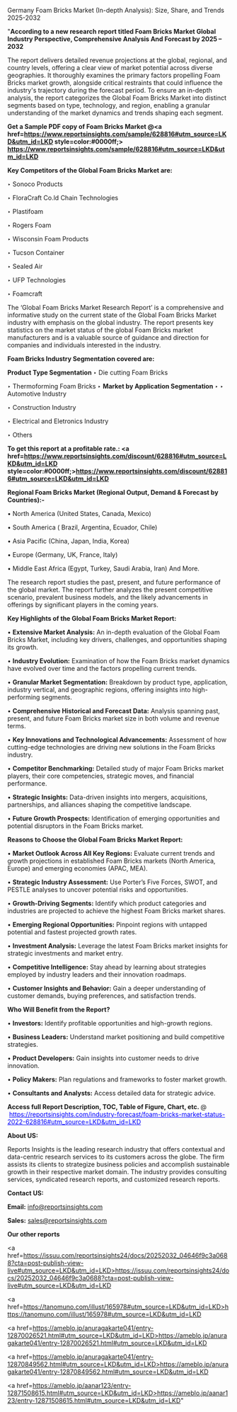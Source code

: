 Germany Foam Bricks Market (In-depth Analysis): Size, Share, and Trends 2025-2032

"<strong>According to a new research report titled Foam Bricks Market Global Industry Perspective, Comprehensive Analysis And Forecast by 2025 – 2032</strong>

The report delivers detailed revenue projections at the global, regional, and country levels, offering a clear view of market potential across diverse geographies. It thoroughly examines the primary factors propelling Foam Bricks market growth, alongside critical restraints that could influence the industry's trajectory during the forecast period. To ensure an in-depth analysis, the report categorizes the Global Foam Bricks Market into distinct segments based on type, technology, and region, enabling a granular understanding of the market dynamics and trends shaping each segment.

<strong>Get a Sample PDF copy of Foam Bricks Market </strong><strong>@<a href=https://www.reportsinsights.com/sample/628816#utm_source=LKD&utm_id=LKD style=color:#0000ff;> https://www.reportsinsights.com/sample/628816#utm_source=LKD&utm_id=LKD</a></strong></font>

<strong>Key Competitors of the Global Foam Bricks Market are:</strong>

‣ Sonoco Products

‣ FloraCraft
 Co.ld Chain Technologies

‣ Plastifoam

‣ Rogers Foam

‣ Wisconsin Foam Products

‣ Tucson Container

‣ Sealed Air

‣ UFP Technologies

‣ Foamcraft

The ‘Global Foam Bricks Market Research Report’ is a comprehensive and informative study on the current state of the Global Foam Bricks Market industry with emphasis on the global industry. The report presents key statistics on the market status of the global Foam Bricks market manufacturers and is a valuable source of guidance and direction for companies and individuals interested in the industry.

<strong>Foam Bricks Industry Segmentation covered are:</strong>

<strong>Product Type Segmentation</strong>
‣
Die cutting Foam Bricks

‣ Thermoforming Foam Bricks
‣ 
<strong>Market by Application Segmentation</strong>
‣
‣  Automotive Industry

‣ Construction Industry

‣ Electrical and Eletronics Industry

‣ Others

<strong>To get this report at a profitable rate.: <a href=https://www.reportsinsights.com/discount/628816#utm_source=LKD&utm_id=LKD style=color:#0000ff;>https://www.reportsinsights.com/discount/628816#utm_source=LKD&utm_id=LKD</a></strong></font>

<strong>Regional Foam Bricks Market (Regional Output, Demand &amp; Forecast by Countries):-</strong>

• North America (United States, Canada, Mexico)

• South America ( Brazil, Argentina, Ecuador, Chile)

• Asia Pacific (China, Japan, India, Korea)

• Europe (Germany, UK, France, Italy)

• Middle East Africa (Egypt, Turkey, Saudi Arabia, Iran) And More.

The research report studies the past, present, and future performance of the global market. The report further analyzes the present competitive scenario, prevalent business models, and the likely advancements in offerings by significant players in the coming years.

<strong>Key Highlights of the Global Foam Bricks Market Report:</strong>

• <strong>Extensive Market Analysis:</strong> An in-depth evaluation of the Global Foam Bricks Market, including key drivers, challenges, and opportunities shaping its growth.

• <strong>Industry Evolution:</strong> Examination of how the Foam Bricks market dynamics have evolved over time and the factors propelling current trends.

• <strong>Granular Market Segmentation:</strong> Breakdown by product type, application, industry vertical, and geographic regions, offering insights into high-performing segments.

• <strong>Comprehensive Historical and Forecast Data:</strong> Analysis spanning past, present, and future Foam Bricks market size in both volume and revenue terms.

• <strong>Key Innovations and Technological Advancements:</strong> Assessment of how cutting-edge technologies are driving new solutions in the Foam Bricks industry.

• <strong>Competitor Benchmarking:</strong> Detailed study of major Foam Bricks market players, their core competencies, strategic moves, and financial performance.

• <strong>Strategic Insights:</strong> Data-driven insights into mergers, acquisitions, partnerships, and alliances shaping the competitive landscape.

• <strong>Future Growth Prospects:</strong> Identification of emerging opportunities and potential disruptors in the Foam Bricks market.

<strong>Reasons to Choose the Global Foam Bricks Market Report:</strong>

• <strong>Market Outlook Across All Key Regions:</strong> Evaluate current trends and growth projections in established Foam Bricks markets (North America, Europe) and emerging economies (APAC, MEA).

• <strong>Strategic Industry Assessment:</strong> Use Porter’s Five Forces, SWOT, and PESTLE analyses to uncover potential risks and opportunities.

• <strong>Growth-Driving Segments:</strong> Identify which product categories and industries are projected to achieve the highest Foam Bricks market shares.

• <strong>Emerging Regional Opportunities:</strong> Pinpoint regions with untapped potential and fastest projected growth rates.

• <strong>Investment Analysis:</strong> Leverage the latest Foam Bricks market insights for strategic investments and market entry.

• <strong>Competitive Intelligence:</strong> Stay ahead by learning about strategies employed by industry leaders and their innovation roadmaps.

• <strong>Customer Insights and Behavior:</strong> Gain a deeper understanding of customer demands, buying preferences, and satisfaction trends.

<strong>Who Will Benefit from the Report?</strong>

• <strong>Investors:</strong> Identify profitable opportunities and high-growth regions.

• <strong>Business Leaders:</strong> Understand market positioning and build competitive strategies.

• <strong>Product Developers:</strong> Gain insights into customer needs to drive innovation.

• <strong>Policy Makers:</strong> Plan regulations and frameworks to foster market growth.

• <strong>Consultants and Analysts:</strong> Access detailed data for strategic advice.
</ul>
<strong>Access full Report Description, TOC, Table of Figure, Chart, etc. </strong>@  <a href=https://reportsinsights.com/industry-forecast/foam-bricks-market-status-2022-628816#utm_source=LKD&utm_id=LKD style=color:#0000ff;>https://reportsinsights.com/industry-forecast/foam-bricks-market-status-2022-628816#utm_source=LKD&utm_id=LKD</a></font>

<strong><strong>About US</strong>:</strong>

Reports Insights is the leading research industry that offers contextual and data-centric research services to its customers across the globe. The firm assists its clients to strategize business policies and accomplish sustainable growth in their respective market domain. The industry provides consulting services, syndicated research reports, and customized research reports.

<strong>Contact US:</strong>

<p class=""""><b>Email:</b> <a href=mailto:info@reportsinsights.com>info@reportsinsights.com</a></p>
<p class=""""><b>Sales:</b> <a href=mailto:sales@reportsinsights.com>sales@reportsinsights.com</a></p>

<strong>Our other reports</strong>

<a href=https://issuu.com/reportsinsights24/docs/20252032_04646f9c3a0688?cta=post-publish-view-live#utm_source=LKD&utm_id=LKD>https://issuu.com/reportsinsights24/docs/20252032_04646f9c3a0688?cta=post-publish-view-live#utm_source=LKD&utm_id=LKD</a>

<a href=https://tanomuno.com/illust/165978#utm_source=LKD&utm_id=LKD>https://tanomuno.com/illust/165978#utm_source=LKD&utm_id=LKD</a>

<a href=https://ameblo.jp/anuragakarte041/entry-12870026521.html#utm_source=LKD&utm_id=LKD>https://ameblo.jp/anuragakarte041/entry-12870026521.html#utm_source=LKD&utm_id=LKD</a>

<a href=https://ameblo.jp/anuragakarte041/entry-12870849562.html#utm_source=LKD&utm_id=LKD>https://ameblo.jp/anuragakarte041/entry-12870849562.html#utm_source=LKD&utm_id=LKD</a>

<a href=https://ameblo.jp/aanar123/entry-12871508615.html#utm_source=LKD&utm_id=LKD>https://ameblo.jp/aanar123/entry-12871508615.html#utm_source=LKD&utm_id=LKD</a>"
